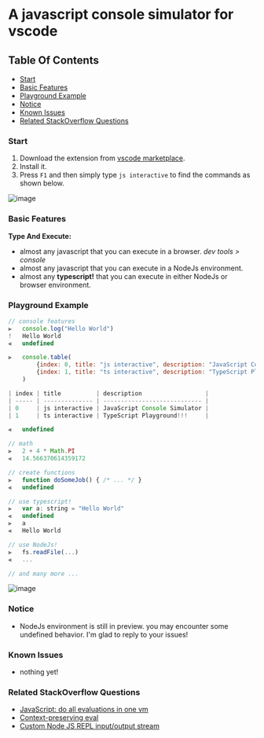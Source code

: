 # A javascript console simulator for vscode

## Table Of Contents

-   [Start](#start)
-   [Basic Features](#basic-features)
-   [Playground Example](#playground-example)
-   [Notice](#notice)
-   [Known Issues](#known-issues)
-   [Related StackOverflow Questions](#related-stackoverflow-questions)

### Start

1. Download the extension from [vscode marketplace](https://marketplace.visualstudio.com/items?itemName=MohammadMD.js-interactive).
2. Install it.
3. Press `F1` and then simply type `js interactive` to find the commands as shown below.

![image](https://user-images.githubusercontent.com/69088224/123110898-c061b380-d451-11eb-8e0c-15994c73b8f1.png)

### Basic Features

**Type And Execute:**

-   almost any javascript that you can execute in a browser. _dev tools > console_
-   almost any javascript that you can execute in a NodeJs environment.
-   almost any **typescript!** that you can execute in either NodeJs or browser environment.

### Playground Example

```javascript
// console features
⫸	console.log("Hello World")
!	Hello World
⫷	undefined

⫸	console.table(
    	{index: 0, title: "js interactive", description: "JavaScript Console Simulator"},
    	{index: 1, title: "ts interactive", description: "TypeScript Playground!!!"},
    )

| index | title          | description                  |
| ----- | -------------- | ---------------------------- |
| 0     | js interactive | JavaScript Console Simulator |
| 1     | ts interactive | TypeScript Playground!!!     |

⫷	undefined

// math
⫸	2 + 4 * Math.PI
⫷	14.566370614359172

// create functions
⫸	function doSomeJob() { /* ... */ }
⫷	undefined

// use typescript!
⫸	var a: string = "Hello World"
⫷	undefined
⫸	a
⫷	Hello World

// use NodeJs!
⫸	fs.readFile(...)
⫷	...

// and many more ...
```

![image](https://user-images.githubusercontent.com/69088224/117061149-17db8100-ad37-11eb-8083-fed1bfa6e243.png)

### Notice

-   NodeJs environment is still in preview. you may encounter some undefined behavior. I'm glad to reply to your issues!

### Known Issues

-   nothing yet!

### Related StackOverflow Questions

-   [JavaScript: do all evaluations in one vm](https://stackoverflow.com/questions/67173347/javascript-do-all-evaluations-in-one-vm)
-   [Context-preserving eval](https://stackoverflow.com/questions/67322922/context-preserving-eval)
-   [Custom Node JS REPL input/output stream](https://stackoverflow.com/questions/67518218/custom-node-js-repl-input-output-stream)
